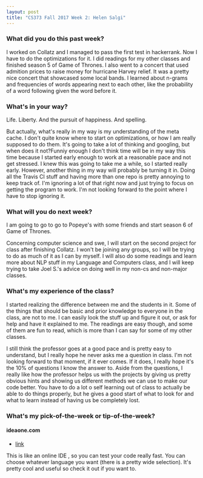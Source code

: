 ```yaml
---
layout: post
title: "CS373 Fall 2017 Week 2: Helen Salgi"
---
```


### What did you do this past week?

I worked on Collatz and I managed to pass the first test in hackerrank. Now I have to do the optimizations for it. I did readings for my other classes and finished season 5 of Game of Thrones. I also went to a concert that used admition prices to raise money for hurricane Harvey relief. It was a pretty nice concert that showcased some local bands. I learned about n-grams and frequencies of words appearing next to each other, like the probability of a word following given the word before it. 

### What's in your way?

Life. Liberty. And the pursuit of happiness. And spelling.

But actually, what's really in my way is my understanding of the meta cache. I don't quite know where to start on optimizations, or how I am really supposed to do them. It's going to take a lot of thinking and googling, but when does it not?Funniy enough I don't think time will be in my way this time because I started early enough to work at a reasonable pace and not get stressed. I knew this was going to take me a while, so I started really early. However, another thing in my way will probably be turning it in. Doing all the Travis CI stuff and having more than one repo is pretty annoying to keep track of. I'm ignoring a lot of that right now and just trying to focus on getting the program to work. I'm not looking forward to the point where I have to stop ignoring it. 

### What will you do next week?

I am going to go to go to Popeye's with some friends and start season 6 of Game of Thrones. 

Concerning computer science and swe, I will start on the second project for class after finishing Collatz. I won't be joining any groups, so I will be trying to do as much of it as I can by myself. I will also do some readings and learn more about NLP stuff in my Language and Computers class, and I will keep trying to take Joel S.'s advice on doing well in my non-cs and non-major classes. 

### What's my experience of the class?

I started realizing the difference between me and the students in it. Some of the things that should be basic and prior knowledge to everyone in the class, are not to me. I can easily look the stuff up and figure it out, or ask for help and have it explained to me. The readings are easy though, and some of them are fun to read, which is more than I can say for some of my other classes. 

I still think the professor goes at a good pace and is pretty easy to understand, but I really hope he never asks me a question in class. I'm not looking forward to that moment, if it ever comes. If it does, I really hope it's the 10% of questions I know the answer to. Aside from the questions, I really like how the professor helps us with the projects by giving us pretty obvious hints and showing us different methods we can use to make our code better. You have to do a lot o self learning out of class to actually be able to do things properly, but he gives a good start of what to look for and what to learn instead of having us be completely lost. 

### What's my pick-of-the-week or tip-of-the-week?

#### ideaone.com
 - [link](https://ideone.com/)

This is like an online IDE , so you can test your code really fast. You can choose whatever language you want (there is a pretty wide selection). It's pretty cool and useful so check it out if you want to. 
